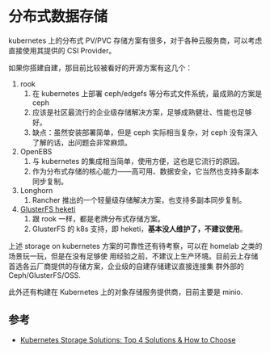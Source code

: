 # 分布式数据存储

kubernetes 上的分布式 PV/PVC 存储方案有很多，对于各种云服务商，可以考虑直接使用其提供的 CSI
Provider。

如果你搭建自建，那目前比较被看好的开源方案有这几个：

1. rook
   1. 在 kubernetes 上部署 ceph/edgefs 等分布式文件系统，最成熟的方案是 ceph
   2. 应该是社区最流行的企业级存储解决方案，足够成熟健壮、性能也足够好。
   3. 缺点：虽然安装部署简单，但是 ceph 实际相当复杂，对 ceph 没有深入了解的话，出问题会非常麻烦。
2. OpenEBS
   1. 与 kubernetes 的集成相当简单，使用方便，这也是它流行的原因。
   2. 作为分布式存储的核心能力——高可用、数据安全，它当然也支持多副本同步复制。
3. Longhorn
   1. Rancher 推出的一个轻量级存储解决方案，也支持多副本同步复制。
4. [GlusterFS heketi](https://github.com/heketi/heketi/)
   1. 跟 rook 一样，都是老牌分布式存储方案。
   2. GlusterFS 的 k8s 支持，即 heketi，**基本没人维护了，不建议使用**。

上述 storage on kubernetes 方案的可靠性还有待考察，可以在 homelab 之类的场景玩一玩，但是在没有足够使
用经验之前，不建议上生产环境。目前云上存储首选各云厂商提供的存储方案，企业级的自建存储建议直接连接集
群外部的 Ceph/GlusterFS/OSS.

此外还有构建在 Kubernetes 上的对象存储服务提供商，目前主要是 minio.

## 参考

- [Kubernetes Storage Solutions: Top 4 Solutions & How to Choose](https://cloudian.com/guides/kubernetes-storage/kubernetes-storage-solutions-top-4-solutions-how-to-choose/)
